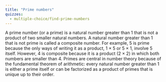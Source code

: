 ```yaml
---
title: "Prime numbers"
quizzes:
  - multiple-choice/find-prime-numbers
---
```


A prime number (or a prime) is a natural number greater than 1 that is not a product of two smaller natural numbers. A natural number greater than 1 that is not prime is called a composite number. For example, 5 is prime because the only ways of writing it as a product, 1 × 5 or 5 × 1, involve 5 itself. However, 4 is composite because it is a product (2 × 2) in which both numbers are smaller than 4. Primes are central in number theory because of the fundamental theorem of arithmetic: every natural number greater than 1 is either a prime itself or can be factorized as a product of primes that is unique up to their order.
